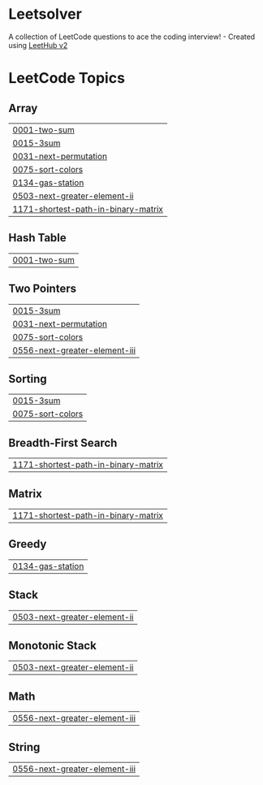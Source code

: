 # Leetsolver
A collection of LeetCode questions to ace the coding interview! - Created using [LeetHub v2](https://github.com/arunbhardwaj/LeetHub-2.0)

<!---LeetCode Topics Start-->
# LeetCode Topics
## Array
|  |
| ------- |
| [0001-two-sum](https://github.com/ashukr-bitmesra/Leetsolver/tree/master/0001-two-sum) |
| [0015-3sum](https://github.com/ashukr-bitmesra/Leetsolver/tree/master/0015-3sum) |
| [0031-next-permutation](https://github.com/ashukr-bitmesra/Leetsolver/tree/master/0031-next-permutation) |
| [0075-sort-colors](https://github.com/ashukr-bitmesra/Leetsolver/tree/master/0075-sort-colors) |
| [0134-gas-station](https://github.com/ashukr-bitmesra/Leetsolver/tree/master/0134-gas-station) |
| [0503-next-greater-element-ii](https://github.com/ashukr-bitmesra/Leetsolver/tree/master/0503-next-greater-element-ii) |
| [1171-shortest-path-in-binary-matrix](https://github.com/ashukr-bitmesra/Leetsolver/tree/master/1171-shortest-path-in-binary-matrix) |
## Hash Table
|  |
| ------- |
| [0001-two-sum](https://github.com/ashukr-bitmesra/Leetsolver/tree/master/0001-two-sum) |
## Two Pointers
|  |
| ------- |
| [0015-3sum](https://github.com/ashukr-bitmesra/Leetsolver/tree/master/0015-3sum) |
| [0031-next-permutation](https://github.com/ashukr-bitmesra/Leetsolver/tree/master/0031-next-permutation) |
| [0075-sort-colors](https://github.com/ashukr-bitmesra/Leetsolver/tree/master/0075-sort-colors) |
| [0556-next-greater-element-iii](https://github.com/ashukr-bitmesra/Leetsolver/tree/master/0556-next-greater-element-iii) |
## Sorting
|  |
| ------- |
| [0015-3sum](https://github.com/ashukr-bitmesra/Leetsolver/tree/master/0015-3sum) |
| [0075-sort-colors](https://github.com/ashukr-bitmesra/Leetsolver/tree/master/0075-sort-colors) |
## Breadth-First Search
|  |
| ------- |
| [1171-shortest-path-in-binary-matrix](https://github.com/ashukr-bitmesra/Leetsolver/tree/master/1171-shortest-path-in-binary-matrix) |
## Matrix
|  |
| ------- |
| [1171-shortest-path-in-binary-matrix](https://github.com/ashukr-bitmesra/Leetsolver/tree/master/1171-shortest-path-in-binary-matrix) |
## Greedy
|  |
| ------- |
| [0134-gas-station](https://github.com/ashukr-bitmesra/Leetsolver/tree/master/0134-gas-station) |
## Stack
|  |
| ------- |
| [0503-next-greater-element-ii](https://github.com/ashukr-bitmesra/Leetsolver/tree/master/0503-next-greater-element-ii) |
## Monotonic Stack
|  |
| ------- |
| [0503-next-greater-element-ii](https://github.com/ashukr-bitmesra/Leetsolver/tree/master/0503-next-greater-element-ii) |
## Math
|  |
| ------- |
| [0556-next-greater-element-iii](https://github.com/ashukr-bitmesra/Leetsolver/tree/master/0556-next-greater-element-iii) |
## String
|  |
| ------- |
| [0556-next-greater-element-iii](https://github.com/ashukr-bitmesra/Leetsolver/tree/master/0556-next-greater-element-iii) |
<!---LeetCode Topics End-->
